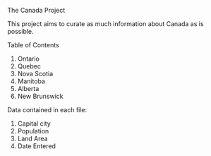 The Canada Project

This project aims to curate as much information about Canada as is possible.

Table of Contents
1. Ontario
2. Quebec
3. Nova Scotia
4. Manitoba
5. Alberta
6. New Brunswick

Data contained in each file:
1. Capital city
2. Population
3. Land Area
4. Date Entered

